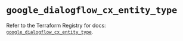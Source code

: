# `google_dialogflow_cx_entity_type`

Refer to the Terraform Registry for docs: [`google_dialogflow_cx_entity_type`](https://registry.terraform.io/providers/hashicorp/google-beta/5.41.0/docs/resources/google_dialogflow_cx_entity_type).
